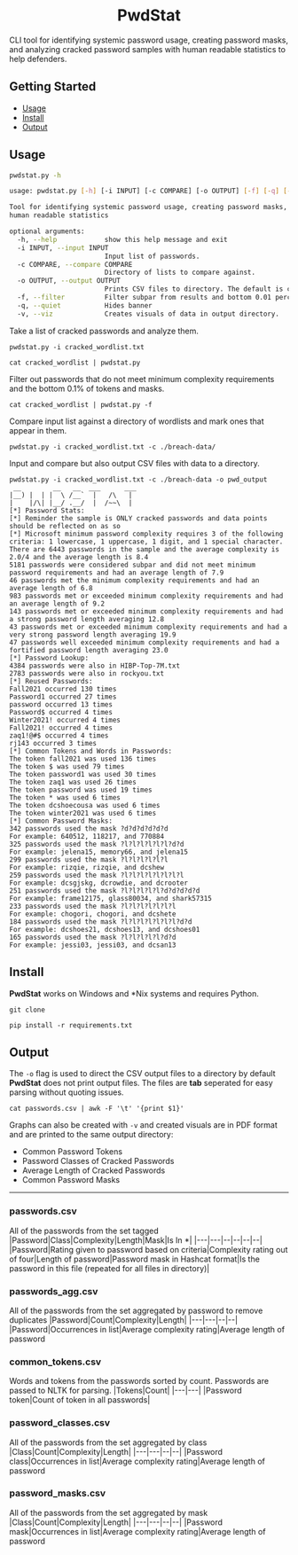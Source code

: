 <h1 align="center">
PwdStat
 </h1>

CLI tool for identifying systemic password usage, creating password masks, and analyzing cracked password samples with human readable statistics to help defenders.

## Getting Started

-   [Usage](#usage)
-   [Install](#install)
-   [Output](#output)

## Usage
```sh
pwdstat.py -h

usage: pwdstat.py [-h] [-i INPUT] [-c COMPARE] [-o OUTPUT] [-f] [-q] [-v]

Tool for identifying systemic password usage, creating password masks, and analyzing cracked password samples with
human readable statistics

optional arguments:
  -h, --help            show this help message and exit
  -i INPUT, --input INPUT
                        Input list of passwords.
  -c COMPARE, --compare COMPARE
                        Directory of lists to compare against.
  -o OUTPUT, --output OUTPUT
                        Prints CSV files to directory. The default is cwd.
  -f, --filter          Filter subpar from results and bottom 0.01 percent of masks and tokens.
  -q, --quiet           Hides banner
  -v, --viz             Creates visuals of data in output directory.
```
Take a list of cracked passwords and analyze them.
```
pwdstat.py -i cracked_wordlist.txt

cat cracked_wordlist | pwdstat.py
```
Filter out passwords that do not meet minimum complexity requirements and the bottom 0.1% of tokens and masks.
```
cat cracked_wordlist | pwdstat.py -f
```
Compare input list against a directory of wordlists and mark ones that appear in them.
```
pwdstat.py -i cracked_wordlist.txt -c ./breach-data/
```
Input and compare but also output CSV files with data to a directory.
```
pwdstat.py -i cracked_wordlist.txt -c ./breach-data -o pwd_output
 __        __   __  ___      ___
|__) |  | |  \ /__`  |   /\   |
|    |/\| |__/ .__/  |  /~~\  |
[*] Password Stats:
[*] Reminder the sample is ONLY cracked passwords and data points should be reflected on as so
[*] Microsoft minimum password complexity requires 3 of the following criteria: 1 lowercase, 1 uppercase, 1 digit, and 1 special character.
There are 6443 passwords in the sample and the average complexity is 2.0/4 and the average length is 8.4
5181 passwords were considered subpar and did not meet minimum password requirements and had an average length of 7.9
46 passwords met the minimum complexity requirements and had an average length of 6.8
983 passwords met or exceeded minimum complexity requirements and had an average length of 9.2
143 passwords met or exceeded minimum complexity requirements and had a strong password length averaging 12.8
43 passwords met or exceeded minimum complexity requirements and had a very strong password length averaging 19.9
47 passwords well exceeded minimum complexity requirements and had a fortified password length averaging 23.0
[*] Password Lookup:
4384 passwords were also in HIBP-Top-7M.txt
2783 passwords were also in rockyou.txt
[*] Reused Passwords:
Fall2021 occurred 130 times
Password1 occurred 27 times
password occurred 13 times
Password$ occurred 4 times
Winter2021! occurred 4 times
Fall2021! occurred 4 times
zaq1!@#$ occurred 4 times
rj143 occurred 3 times
[*] Common Tokens and Words in Passwords:
The token fall2021 was used 136 times
The token $ was used 79 times
The token password1 was used 30 times
The token zaq1 was used 26 times
The token password was used 19 times
The token * was used 6 times
The token dcshoecousa was used 6 times
The token winter2021 was used 6 times
[*] Common Password Masks:
342 passwords used the mask ?d?d?d?d?d?d
For example: 640512, 118217, and 770884
325 passwords used the mask ?l?l?l?l?l?l?d?d
For example: jelena15, memory66, and jelena15
299 passwords used the mask ?l?l?l?l?l?l
For example: rizqie, rizqie, and dcshew
259 passwords used the mask ?l?l?l?l?l?l?l?l
For example: dcsgjskg, dcrowdie, and dcrooter
251 passwords used the mask ?l?l?l?l?l?d?d?d?d?d
For example: frame12175, glass80034, and shark57315
233 passwords used the mask ?l?l?l?l?l?l?l
For example: chogori, chogori, and dcshete
184 passwords used the mask ?l?l?l?l?l?l?l?d?d
For example: dcshoes21, dcshoes13, and dcshoes01
165 passwords used the mask ?l?l?l?l?l?d?d
For example: jessi03, jessi03, and dcsan13
```


## Install
**PwdStat** works on Windows and *Nix systems and requires Python.
```
git clone 
```
```
pip install -r requirements.txt
```
## Output
The `-o` flag is used to direct the CSV output files to a directory by default **PwdStat** does not print output files. 
The files are **tab** seperated for easy parsing without quoting issues.
```
cat passwords.csv | awk -F '\t' '{print $1}'
```

Graphs can also be created with `-v` and created visuals are in PDF format and are printed to the same output directory:

- Common Password Tokens
- Password Classes of Cracked Passwords
- Average Length of Cracked Passwords
- Common Password Masks

***

### passwords.csv
All of the passwords from the set tagged
|Password|Class|Complexity|Length|Mask|Is In *|
|---|---|--|--|--|--|
|Password|Rating given to password based on criteria|Complexity rating out of four|Length of password|Password mask in Hashcat format|Is the password in this file (repeated for all files in directory)|

### passwords_agg.csv
All of the passwords from the set aggregated by password to remove duplicates
|Password|Count|Complexity|Length|
|---|---|--|--|
|Password|Occurrences in list|Average complexity rating|Average length of password

### common_tokens.csv
Words and tokens from the passwords sorted by count. Passwords are passed to NLTK for parsing.
|Tokens|Count|
|---|---|
|Password token|Count of token in all passwords|

### password_classes.csv
All of the passwords from the set aggregated by class
|Class|Count|Complexity|Length|
|---|---|--|--|
|Password class|Occurrences in list|Average complexity rating|Average length of password

### password_masks.csv
All of the passwords from the set aggregated by mask
|Class|Count|Complexity|Length|
|---|---|--|--|
|Password mask|Occurrences in list|Average complexity rating|Average length of password
